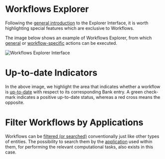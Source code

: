 # Workflows Explorer

Following the [general introduction](/entities-general/ui/explorer.md) to the Explorer Interface, it is worth highlighting special features which are exclusive to Workflows.

The image below shows an example of Workflows Explorer, from which [general](/entities-general/actions/overview.md) or [workflow-specific](../actions/overview.md) actions can be executed.

![Workflows Explorer Interface](/images/updating-workflows.png "Workflows Explorer Interface")

# Up-to-date Indicators

In the above image, we highlight the area that indicates whether a workflow is [up-to-date](../actions/update.md) with respect to its corresponding Bank entry. A green check-mark indicates a positive up-to-date status, whereas a red cross means the opposite.

# Filter Workflows by Applications

Workflows can be [filtered (or searched)](/entities-general/actions/search.md) conventionally just like other types of entities. The possibility to search them by the [application](/software/overview.md) used within them, for performing the relevant computational tasks, also exists in this case.  
